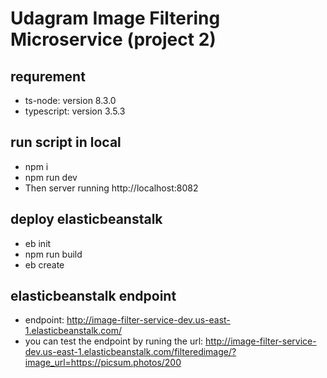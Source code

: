 # Udagram Image Filtering Microservice (project 2)
## requrement
- ts-node: version 8.3.0
- typescript: version 3.5.3

## run script in local
- npm i
- npm run dev
- Then server running http://localhost:8082


## deploy elasticbeanstalk
- eb init
- npm run build
- eb create

## elasticbeanstalk endpoint
- endpoint: http://image-filter-service-dev.us-east-1.elasticbeanstalk.com/
- you can test the endpoint by runing the url: http://image-filter-service-dev.us-east-1.elasticbeanstalk.com/filteredimage/?image_url=https://picsum.photos/200

